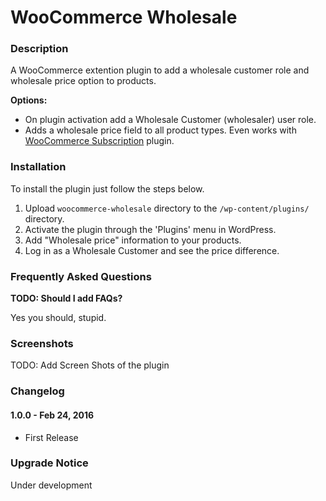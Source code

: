 WooCommerce Wholesale
================

### Description

A WooCommerce extention plugin to add a wholesale customer role and wholesale price option to products.

**Options:**

* On plugin activation add a Wholesale Customer (wholesaler) user role.
* Adds a wholesale price field to all product types. Even works with [WooCommerce Subscription](https://www.woothemes.com/products/woocommerce-subscriptions/) plugin.

### Installation

To install the plugin just follow the steps below.

1. Upload `woocommerce-wholesale` directory to the `/wp-content/plugins/` directory.
2. Activate the plugin through the 'Plugins' menu in WordPress.
3. Add "Wholesale price" information to your products.
4. Log in as a Wholesale Customer and see the price difference.

### Frequently Asked Questions

**TODO: Should I add FAQs?**

Yes you should, stupid.

### Screenshots

TODO: Add Screen Shots of the plugin

### Changelog

#### 1.0.0 - Feb 24, 2016 ####
* First Release

### Upgrade Notice

Under development